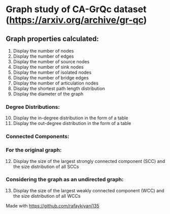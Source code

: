 # Graph study of CA-GrQc dataset (https://arxiv.org/archive/gr-qc)

## Graph properties calculated:
1. Display the number of nodes 
2. Display the number of edges 
3. Display the number of source nodes 
4. Display the number of sink nodes 
5. Display the number of isolated nodes
6. Display the number of bridge edges 
7. Display the number of articulation nodes 
8. Display the shortest path length distribution 
9. Display the diameter of the graph

### Degree Distributions:

10. Display the in-degree distribution in the form of a table 
11. Display the out-degree distribution in the form of a table 

### Connected Components:

### For the original graph:
12. Display the size of the largest strongly connected component (SCC) and the size distribution of all SCCs

### Considering the graph as an undirected graph:
13. Display the size of the largest weakly connected component (WCC) and the size distribution of all WCCs

Made with https://github.com/rafaykiyani135
